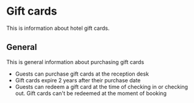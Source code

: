 # Gift cards

This is information about hotel gift cards.

## General

This is general information about purchasing gift cards

- Guests can purchase gift cards at the reception desk
- Gift cards expire 2 years after their purchase date
- Guests can redeem a gift card at the time of checking in or checking out. Gift cards can't be redeemed at the moment of booking